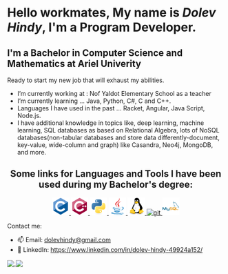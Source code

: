 
# Hello workmates, My name is *Dolev Hindy*, I'm a Program Developer.
## I'm a Bachelor in Computer Science and Mathematics at Ariel Univerity 
Ready to start my new job that will exhaust my abilities.
- I’m currently working at : Nof Yaldot Elementary School as a teacher
- I’m currently learning ... Java, Python,  C#, C and C++.
- Languages I have used in the past ... Racket, Angular, Java Script, Node.js.
- I have additional knowledge in topics like, deep learning, machine learning, SQL databases as based on Relational Algebra,
lots of NoSQL databases(non-tabular databases and store data differently-document, key-value, wide-column and graph) like Casandra, Neo4j, MongoDB, and more.

<h2 align="center">Some links for Languages and Tools I have been used during my Bachelor's degree:</h2>
<p align="center"> <a href="https://www.cprogramming.com/" target="_blank"> <img src="https://raw.githubusercontent.com/devicons/devicon/master/icons/c/c-original.svg" alt="c" width="40" height="40"/> </a> <a href="https://www.w3schools.com/cpp/" target="_blank"> <img src="https://raw.githubusercontent.com/devicons/devicon/master/icons/cplusplus/cplusplus-original.svg" alt="cplusplus" width="40" height="40"/> </a> <a href="https://www.python.org" target="_blank"> <img src="https://raw.githubusercontent.com/devicons/devicon/master/icons/python/python-original.svg" alt="python" width="40" height="40"/> </a> <a href="https://www.java.com" target="_blank"> <img src="https://raw.githubusercontent.com/devicons/devicon/master/icons/java/java-original.svg" alt="java" width="40" height="40"/> </a> <a href="https://www.linux.org/" target="_blank"> <img src="https://raw.githubusercontent.com/devicons/devicon/master/icons/linux/linux-original.svg" alt="linux" width="40" height="40"/> </a> <a href="https://git-scm.com/" target="_blank"> <img src="https://www.vectorlogo.zone/logos/git-scm/git-scm-icon.svg" alt="git" width="40" height="40"/> </a> <a href="https://www.mysql.com/" target="_blank"> <img src="https://raw.githubusercontent.com/devicons/devicon/master/icons/mysql/mysql-original-wordmark.svg" alt="mysql" width="40" height="40"/> </a> </p>



Contact me:
- 📫 Email: dolevhindy@gmail.com
- 💬 LinkedIn: https://www.linkedin.com/in/dolev-hindy-49924a152/


<a align="center" href="https://github.com/anuraghazra/convoychat">
  <img align="center" src="https://github-readme-stats.vercel.app/api?username=dolev&show_icons=true&theme=slateorange&layout=compact&line_height=20" />
</a>
<a align="center" href="https://github.com/anuraghazra/github-readme-stats"></center>
  <img align="center" src="https://github-readme-stats.vercel.app/api/top-langs/?username=dolev&theme=slateorange&layout=compact" />
</a>
